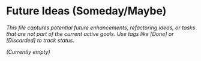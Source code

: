 # Future Ideas (Someday/Maybe)

*This file captures potential future enhancements, refactoring ideas, or tasks that are not part of the current active goals. Use tags like [Done] or [Discarded] to track status.*

*(Currently empty)*